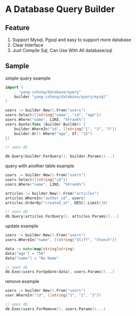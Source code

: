 # A Database Query Builder

## Feature

1. Support Mysql, Pgsql and easy to support more database
2. Clear Interface 
3. Just Compile Sql, Can Use With All database/sql

## Sample

simple query example

```go
import (
    . "yang-zzhong/database/query"
    builder "yang-zzhong/database/query/mysql"
)

users := builder.New().From("users")
users.Select([]string{"name", "id", "age"})
users.Where("name", LIKE, "%Frank%")
users.Quote(func (builder Builder) {
    builder.WhereIn("id", []string{"1", "2", "3"})
    builder.Or().Where("age", GT, "15")
})

// open db

db.Query(builder.ForQuery(), builder.Params()...)

```
query with another table example
```go
users := builder.New().From("users")
users.Select([]string{"id"})
users.Where("name", LIKE, "%Frank%")

articles := builder.New().From("articles")
articles.WhereIn("author_id", users)
articles.OrderBy("created_at", DESC).Limit(10)

// open db
db.Query(articles.ForQuery(), articles.Params()...)

```

update example
```go
users := builder.New().From("users")
users.WhereIn("name", []string{"Stiff", "Chunch"})

data := make(map[string]string)
data["age"] = "50"
data["name"] = "No Name"

// open db
db.Exec(users.ForUpdate(data), users.Params()...)

```

remove example

```go
users := builder.New().From("users")
user.WhereIn("id", []string{"1", "2", "3"})

// open db
db.Exec(users.ForRemove(), users.Params()...)

```
